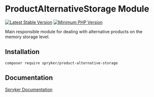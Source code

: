 # ProductAlternativeStorage Module
[![Latest Stable Version](https://poser.pugx.org/spryker/product-alternative-storage/v/stable.svg)](https://packagist.org/packages/spryker/product-alternative-storage)
[![Minimum PHP Version](https://img.shields.io/badge/php-%3E%3D%208.2-8892BF.svg)](https://php.net/)

Main responsible module for dealing with alternative products on the memory storage level.

## Installation

```
composer require spryker/product-alternative-storage
```

## Documentation

[Spryker Documentation](https://docs.spryker.com)
